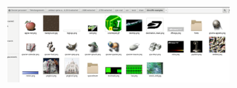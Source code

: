 ![alt text](https://github.com/LeaGiordano/2SU_2020_Giordano/blob/master/out/TD2/Capture%20du%202020-02-12%2010-51-28.png)

